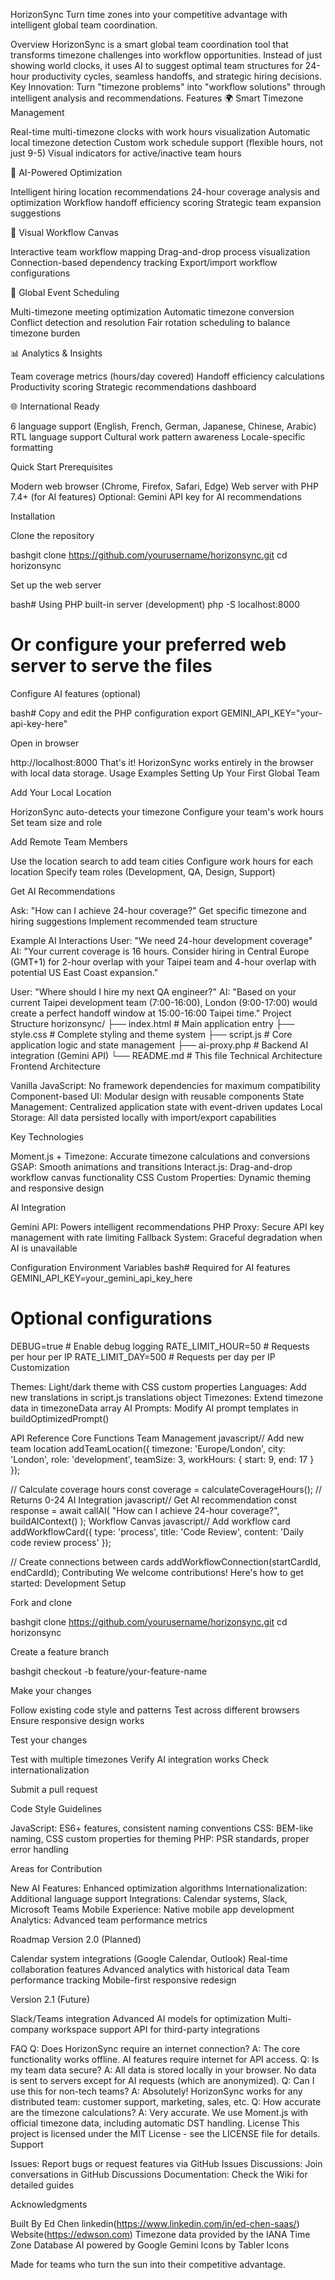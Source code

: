 HorizonSync
Turn time zones into your competitive advantage with intelligent global team coordination.

Overview
HorizonSync is a smart global team coordination tool that transforms timezone challenges into workflow opportunities. Instead of just showing world clocks, it uses AI to suggest optimal team structures for 24-hour productivity cycles, seamless handoffs, and strategic hiring decisions.
Key Innovation: Turn "timezone problems" into "workflow solutions" through intelligent analysis and recommendations.
Features
🌍 Smart Timezone Management

Real-time multi-timezone clocks with work hours visualization
Automatic local timezone detection
Custom work schedule support (flexible hours, not just 9-5)
Visual indicators for active/inactive team hours

🤖 AI-Powered Optimization

Intelligent hiring location recommendations
24-hour coverage analysis and optimization
Workflow handoff efficiency scoring
Strategic team expansion suggestions

🎯 Visual Workflow Canvas

Interactive team workflow mapping
Drag-and-drop process visualization
Connection-based dependency tracking
Export/import workflow configurations

📅 Global Event Scheduling

Multi-timezone meeting optimization
Automatic timezone conversion
Conflict detection and resolution
Fair rotation scheduling to balance timezone burden

📊 Analytics & Insights

Team coverage metrics (hours/day covered)
Handoff efficiency calculations
Productivity scoring
Strategic recommendations dashboard

🌐 International Ready

6 language support (English, French, German, Japanese, Chinese, Arabic)
RTL language support
Cultural work pattern awareness
Locale-specific formatting

Quick Start
Prerequisites

Modern web browser (Chrome, Firefox, Safari, Edge)
Web server with PHP 7.4+ (for AI features)
Optional: Gemini API key for AI recommendations

Installation

Clone the repository

bashgit clone https://github.com/yourusername/horizonsync.git
cd horizonsync

Set up the web server

bash# Using PHP built-in server (development)
php -S localhost:8000

# Or configure your preferred web server to serve the files

Configure AI features (optional)

bash# Copy and edit the PHP configuration
export GEMINI_API_KEY="your-api-key-here"

Open in browser

http://localhost:8000
That's it! HorizonSync works entirely in the browser with local data storage.
Usage Examples
Setting Up Your First Global Team

Add Your Local Location

HorizonSync auto-detects your timezone
Configure your team's work hours
Set team size and role


Add Remote Team Members

Use the location search to add team cities
Configure work hours for each location
Specify team roles (Development, QA, Design, Support)


Get AI Recommendations

Ask: "How can I achieve 24-hour coverage?"
Get specific timezone and hiring suggestions
Implement recommended team structure



Example AI Interactions
User: "We need 24-hour development coverage"
AI: "Your current coverage is 16 hours. Consider hiring in Central Europe (GMT+1) 
     for 2-hour overlap with your Taipei team and 4-hour overlap with potential 
     US East Coast expansion."

User: "Where should I hire my next QA engineer?"
AI: "Based on your current Taipei development team (7:00-16:00), London 
     (9:00-17:00) would create a perfect handoff window at 15:00-16:00 Taipei time."
Project Structure
horizonsync/
├── index.html              # Main application entry
├── style.css              # Complete styling and theme system
├── script.js              # Core application logic and state management
├── ai-proxy.php           # Backend AI integration (Gemini API)
└── README.md             # This file
Technical Architecture
Frontend Architecture

Vanilla JavaScript: No framework dependencies for maximum compatibility
Component-based UI: Modular design with reusable components
State Management: Centralized application state with event-driven updates
Local Storage: All data persisted locally with import/export capabilities

Key Technologies

Moment.js + Timezone: Accurate timezone calculations and conversions
GSAP: Smooth animations and transitions
Interact.js: Drag-and-drop workflow canvas functionality
CSS Custom Properties: Dynamic theming and responsive design

AI Integration

Gemini API: Powers intelligent recommendations
PHP Proxy: Secure API key management with rate limiting
Fallback System: Graceful degradation when AI is unavailable

Configuration
Environment Variables
bash# Required for AI features
GEMINI_API_KEY=your_gemini_api_key_here

# Optional configurations
DEBUG=true                    # Enable debug logging
RATE_LIMIT_HOUR=50           # Requests per hour per IP
RATE_LIMIT_DAY=500          # Requests per day per IP
Customization

Themes: Light/dark theme with CSS custom properties
Languages: Add new translations in script.js translations object
Timezones: Extend timezone data in timezoneData array
AI Prompts: Modify AI prompt templates in buildOptimizedPrompt()

API Reference
Core Functions
Team Management
javascript// Add new team location
addTeamLocation({
    timezone: 'Europe/London',
    city: 'London',
    role: 'development',
    teamSize: 3,
    workHours: { start: 9, end: 17 }
});

// Calculate coverage hours
const coverage = calculateCoverageHours(); // Returns 0-24
AI Integration
javascript// Get AI recommendation
const response = await callAI(
    "How can I achieve 24-hour coverage?",
    buildAIContext()
);
Workflow Canvas
javascript// Add workflow card
addWorkflowCard({
    type: 'process',
    title: 'Code Review',
    content: 'Daily code review process'
});

// Create connections between cards
addWorkflowConnection(startCardId, endCardId);
Contributing
We welcome contributions! Here's how to get started:
Development Setup

Fork and clone

bashgit clone https://github.com/yourusername/horizonsync.git
cd horizonsync

Create a feature branch

bashgit checkout -b feature/your-feature-name

Make your changes

Follow existing code style and patterns
Test across different browsers
Ensure responsive design works


Test your changes

Test with multiple timezones
Verify AI integration works
Check internationalization


Submit a pull request

Code Style Guidelines

JavaScript: ES6+ features, consistent naming conventions
CSS: BEM-like naming, CSS custom properties for theming
PHP: PSR standards, proper error handling

Areas for Contribution

New AI Features: Enhanced optimization algorithms
Internationalization: Additional language support
Integrations: Calendar systems, Slack, Microsoft Teams
Mobile Experience: Native mobile app development
Analytics: Advanced team performance metrics

Roadmap
Version 2.0 (Planned)

 Calendar system integrations (Google Calendar, Outlook)
 Real-time collaboration features
 Advanced analytics with historical data
 Team performance tracking
 Mobile-first responsive redesign

Version 2.1 (Future)

 Slack/Teams integration
 Advanced AI models for optimization
 Multi-company workspace support
 API for third-party integrations

FAQ
Q: Does HorizonSync require an internet connection?
A: The core functionality works offline. AI features require internet for API access.
Q: Is my team data secure?
A: All data is stored locally in your browser. No data is sent to servers except for AI requests (which are anonymized).
Q: Can I use this for non-tech teams?
A: Absolutely! HorizonSync works for any distributed team: customer support, marketing, sales, etc.
Q: How accurate are the timezone calculations?
A: Very accurate. We use Moment.js with official timezone data, including automatic DST handling.
License
This project is licensed under the MIT License - see the LICENSE file for details.
Support

Issues: Report bugs or request features via GitHub Issues
Discussions: Join conversations in GitHub Discussions
Documentation: Check the Wiki for detailed guides

Acknowledgments

Built By Ed Chen linkedin(https://www.linkedin.com/in/ed-chen-saas/) Website(https://edwson.com)
Timezone data provided by the IANA Time Zone Database
AI powered by Google Gemini
Icons by Tabler Icons


Made for teams who turn the sun into their competitive advantage.
